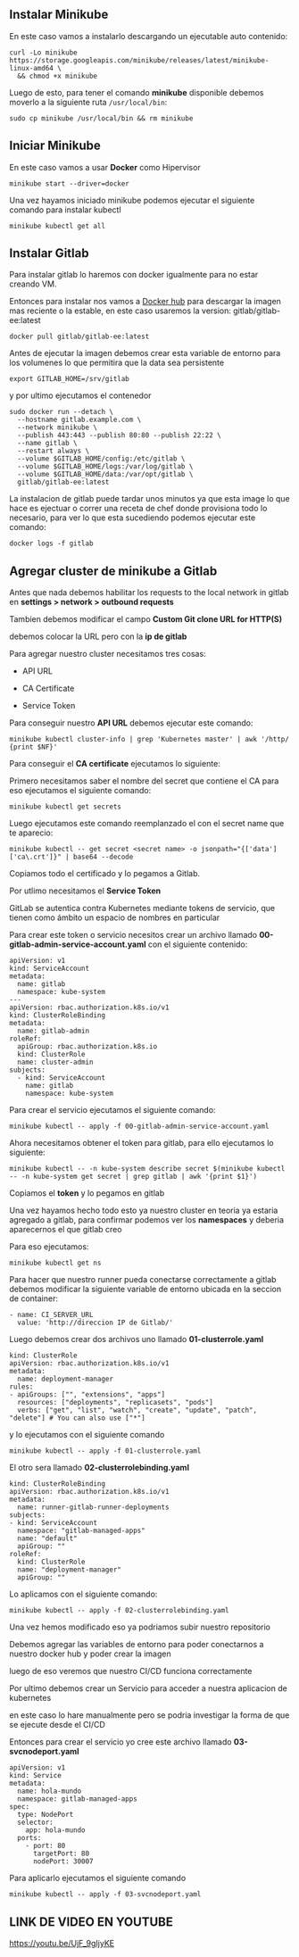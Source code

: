 ## Instalar Minikube

En este caso vamos a instalarlo descargando un ejecutable auto contenido:

```
curl -Lo minikube https://storage.googleapis.com/minikube/releases/latest/minikube-linux-amd64 \
  && chmod +x minikube
```

Luego de esto, para tener el comando **minikube** disponible debemos moverlo a la siguiente ruta `/usr/local/bin`:

```
sudo cp minikube /usr/local/bin && rm minikube
```

## Iniciar Minikube

En este caso vamos a usar **Docker** como Hipervisor

```
minikube start --driver=docker
```

Una vez hayamos iniciado minikube podemos ejecutar el siguiente comando para instalar kubectl 

```
minikube kubectl get all
```

## Instalar Gitlab

Para instalar gitlab lo haremos con docker igualmente para no estar creando VM. 

Entonces para instalar nos vamos a [Docker hub](https://hub.docker.com/_/gitlab-community-edition/plans/6a33c5d4-c1cc-48f4-ae30-e033126ffd7f?tab=instructions) para descargar la imagen mas reciente o la estable, en este caso usaremos la version: gitlab/gitlab-ee:latest

```
docker pull gitlab/gitlab-ee:latest
```

Antes de ejecutar la imagen debemos crear esta variable de entorno para los volumenes lo que permitira que la data sea persistente

```
export GITLAB_HOME=/srv/gitlab
```

y por ultimo ejecutamos el contenedor

```
sudo docker run --detach \
  --hostname gitlab.example.com \
  --network minikube \
  --publish 443:443 --publish 80:80 --publish 22:22 \
  --name gitlab \
  --restart always \
  --volume $GITLAB_HOME/config:/etc/gitlab \
  --volume $GITLAB_HOME/logs:/var/log/gitlab \
  --volume $GITLAB_HOME/data:/var/opt/gitlab \
  gitlab/gitlab-ee:latest
```

La instalacion de gitlab puede tardar unos minutos ya que esta image lo que hace es ejectuar o correr una receta de chef donde provisiona todo lo necesario, para ver lo que esta sucediendo podemos ejecutar este comando:

```
docker logs -f gitlab
```

## Agregar cluster de minikube a Gitlab

Antes que nada debemos habilitar los requests to the local network in gitlab en **settings > network > outbound requests**

Tambien debemos modificar el campo **Custom Git clone URL for HTTP(S)**

debemos colocar la URL pero con la **ip de gitlab**

Para agregar nuestro cluster necesitamos tres cosas:

- API URL

- CA Certificate

- Service Token

Para conseguir nuestro **API URL** debemos ejecutar este comando:

```
minikube kubectl cluster-info | grep 'Kubernetes master' | awk '/http/ {print $NF}'
```

Para conseguir el **CA certificate** ejecutamos lo siguiente:

Primero necesitamos saber el nombre del secret que contiene el CA para eso ejecutamos el siguiente comando:

```
minikube kubectl get secrets
```

Luego ejecutamos este comando reemplanzado el <secret name> con el secret name que te aparecio:

```
minikube kubectl -- get secret <secret name> -o jsonpath="{['data']['ca\.crt']}" | base64 --decode
```

Copiamos todo el certificado y lo pegamos a Gitlab.

Por utlimo necesitamos el **Service Token**

GitLab se autentica contra Kubernetes mediante tokens de servicio, que tienen como ámbito un espacio de nombres en particular

Para crear este token o servicio necesitos crear un archivo llamado **00-gitlab-admin-service-account.yaml** con el siguiente contenido:

```
apiVersion: v1
kind: ServiceAccount
metadata:
  name: gitlab
  namespace: kube-system
---
apiVersion: rbac.authorization.k8s.io/v1
kind: ClusterRoleBinding
metadata:
  name: gitlab-admin
roleRef:
  apiGroup: rbac.authorization.k8s.io
  kind: ClusterRole
  name: cluster-admin
subjects:
  - kind: ServiceAccount
    name: gitlab
    namespace: kube-system
```

Para crear el servicio ejecutamos el siguiente comando:

```
minikube kubectl -- apply -f 00-gitlab-admin-service-account.yaml
```

Ahora necesitamos obtener el token para gitlab, para ello ejecutamos lo siguiente:

```
minikube kubectl -- -n kube-system describe secret $(minikube kubectl -- -n kube-system get secret | grep gitlab | awk '{print $1}')
```

Copiamos el **token** y lo pegamos en gitlab

Una vez hayamos hecho todo esto ya nuestro cluster en teoria ya estaria agregado a gitlab, para confirmar podemos ver los **namespaces** y deberia aparecernos el que gitlab creo

Para eso ejecutamos:

```
minikube kubectl get ns
```

Para hacer que nuestro runner pueda conectarse correctamente a gitlab debemos modificar la siguiente variable de entorno ubicada en la seccion de container:

```
- name: CI_SERVER_URL
  value: 'http://direccion IP de Gitlab/'
```

Luego debemos crear dos archivos uno llamado **01-clusterrole.yaml**

```
kind: ClusterRole
apiVersion: rbac.authorization.k8s.io/v1 
metadata:
  name: deployment-manager
rules:
- apiGroups: ["", "extensions", "apps"]
  resources: ["deployments", "replicasets", "pods"]
  verbs: ["get", "list", "watch", "create", "update", "patch", "delete"] # You can also use ["*"]
```

y lo ejecutamos con el siguiente comando

```
minikube kubectl -- apply -f 01-clusterrole.yaml
```

El otro sera llamado **02-clusterrolebinding.yaml**

```
kind: ClusterRoleBinding
apiVersion: rbac.authorization.k8s.io/v1
metadata:
  name: runner-gitlab-runner-deployments
subjects:
- kind: ServiceAccount
  namespace: "gitlab-managed-apps"
  name: "default"
  apiGroup: ""
roleRef:
  kind: ClusterRole
  name: "deployment-manager"
  apiGroup: ""
```

Lo aplicamos con el siguiente comando:

```
minikube kubectl -- apply -f 02-clusterrolebinding.yaml
```

Una vez hemos modificado eso ya podriamos subir nuestro repositorio

Debemos agregar las variables de entorno para poder conectarnos a nuestro docker hub y poder crear la imagen

luego de eso veremos que nuestro CI/CD funciona correctamente

Por ultimo debemos crear un Servicio para acceder a nuestra aplicacion de kubernetes

en este caso lo hare manualmente pero se podria investigar la forma de que se ejecute desde el CI/CD

Entonces para crear el servicio yo cree este archivo llamado **03-svcnodeport.yaml**

```
apiVersion: v1
kind: Service
metadata:
  name: hola-mundo
  namespace: gitlab-managed-apps
spec:
  type: NodePort
  selector:
    app: hola-mundo
  ports:
    - port: 80
      targetPort: 80
      nodePort: 30007
```

Para aplicarlo ejecutamos el siguiente comando

```
minikube kubectl -- apply -f 03-svcnodeport.yaml
```

## LINK DE VIDEO EN YOUTUBE

https://youtu.be/UjF_9gIjyKE
